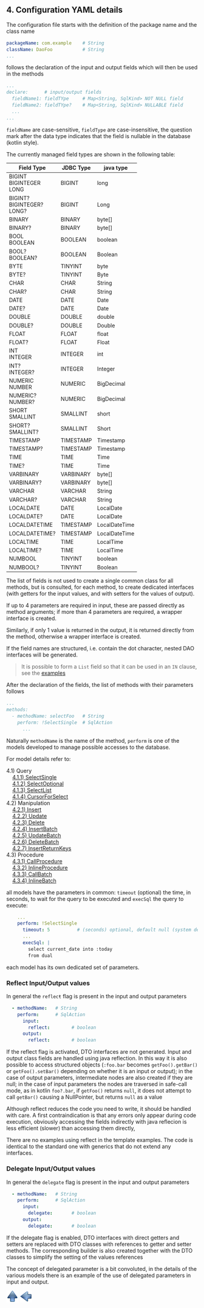 ## 4. Configuration YAML details

The configuration file starts with the definition of the package name and the class name

~~~yaml
packageName: com.example    # String
className: DaoFoo           # String
...
~~~

follows the declaration of the input and output fields which will then be used in the methods

~~~yaml
...
declare:      # input/output fields
  fieldName1: fieldTYpe     # Map<String, SqlKind> NOT NULL field
  fieldName2: fieldTYpe?    # Map<String, SqlKind> NULLABLE field
  ...
...
~~~

`fieldName` are case-sensitive, `fieldType` are case-insensitive, the question
mark after the data type indicates that the field is nullable in the database
(kotlin style).

The currently managed field types are shown in the following table:

| Field Type|JDBC Type|java type|
|-----------|---------|---------|
|BIGINT<br>BIGINTEGER<br>LONG    | BIGINT    | long       |
|BIGINT?<br>BIGINTEGER?<br>LONG? | BIGINT    | Long       |
|BINARY                          | BINARY    | byte[]     |
|BINARY?                         | BINARY    | byte[]     |
|BOOL<br>BOOLEAN                 | BOOLEAN   | boolean    |
|BOOL?<br>BOOLEAN?               | BOOLEAN   | Boolean    |
|BYTE                            |TINYINT    | byte       |
|BYTE?                           |TINYINT    | Byte       |
|CHAR                            | CHAR      | String     |
|CHAR?                           | CHAR      | String     |
|DATE                            | DATE      | Date       |
|DATE?                           | DATE      | Date       |
|DOUBLE                          | DOUBLE    | double     |
|DOUBLE?                         | DOUBLE    | Double     |
|FLOAT                           | FLOAT     | float      |
|FLOAT?                          | FLOAT     | Float      |
|INT<br>INTEGER                  | INTEGER   | int        |
|INT?<br>INTEGER?                | INTEGER   | Integer    |
|NUMERIC<br>NUMBER               | NUMERIC   | BigDecimal |
|NUMERIC?<br>NUMBER?             | NUMERIC   | BigDecimal |
|SHORT<br>SMALLINT               |SMALLINT   | short      |
|SHORT?<br>SMALLINT?             |SMALLINT   | Short      |
|TIMESTAMP                       | TIMESTAMP | Timestamp  |
|TIMESTAMP?                      | TIMESTAMP | Timestamp  |
|TIME                            | TIME      | Time       |
|TIME?                           | TIME      | Time       |
|VARBINARY                       | VARBINARY | byte[]     |
|VARBINARY?                      | VARBINARY | byte[]     |
|VARCHAR                         | VARCHAR   | String     |
|VARCHAR?                        | VARCHAR   | String     |
|LOCALDATE     | DATE      | LocalDate     |
|LOCALDATE?    | DATE      | LocalDate     |
|LOCALDATETIME | TIMESTAMP | LocalDateTime |
|LOCALDATETIME?| TIMESTAMP | LocalDateTime |
|LOCALTIME     | TIME      | LocalTime     |
|LOCALTIME?    | TIME      | LocalTime     |
|NUMBOOL       | TINYINT   | boolean       |
|NUMBOOL?      | TINYINT   | Boolean       |

The list of fields is not used to create a single common class for all methods, but is consulted, for each method, to create dedicated interfaces (with getters for the input values, and with setters for the values of output).

If up to 4 parameters are required in input, these are passed directly as method arguments; if more than 4 parameters are required, a wrapper interface is created.

Similarly, if only 1 value is returned in the output, it is returned directly from the method, otherwise a wrapper interface is created.

If the field names are structured, i.e. contain the dot character, nested DAO interfaces will be generated.

> It is possible to form a `List` field so that it can be used in an `IN` clause, see the [examples](listField.md)

After the declaration of the fields, the list of methods with their parameters follows

~~~yaml
...
methods:
  - methodName: selectFoo   # String
    perform: !SelectSingle  # SqlAction
      ...
~~~

Naturally `methodName` is the name of the method, `perform` is one of the models developed to manage possible accesses to the database.

For model details refer to:

4.1) Query<br/>
&nbsp;&nbsp;&nbsp;&nbsp;[4.1.1) SelectSingle](SelectSingle.md)<br/>
&nbsp;&nbsp;&nbsp;&nbsp;[4.1.2) SelectOptional](SelectOptional.md)<br/>
&nbsp;&nbsp;&nbsp;&nbsp;[4.1.3) SelectList](SelectList.md)<br/>
&nbsp;&nbsp;&nbsp;&nbsp;[4.1.4) CursorForSelect](CursorForSelect.md)<br/>
4.2) Manipulation<br/>
&nbsp;&nbsp;&nbsp;&nbsp;[4.2.1) Insert](insert.md)<br/>
&nbsp;&nbsp;&nbsp;&nbsp;[4.2.2) Update](update.md)<br/>
&nbsp;&nbsp;&nbsp;&nbsp;[4.2.3) Delete](delete.md)<br/>
&nbsp;&nbsp;&nbsp;&nbsp;[4.2.4) InsertBatch](insertBatch.md)<br/>
&nbsp;&nbsp;&nbsp;&nbsp;[4.2.5) UpdateBatch](updateBatch.md)<br/>
&nbsp;&nbsp;&nbsp;&nbsp;[4.2.6) DeleteBatch](deleteBatch.md)<br/>
&nbsp;&nbsp;&nbsp;&nbsp;[4.2.7) InsertReturnKeys](insertKey.md)<br/>
4.3) Procedure<br/>
&nbsp;&nbsp;&nbsp;&nbsp;[4.3.1) CallProcedure](callProc.md)<br/>
&nbsp;&nbsp;&nbsp;&nbsp;[4.3.2) InlineProcedure](inlineProc.md)<br/>
&nbsp;&nbsp;&nbsp;&nbsp;[4.3.3) CallBatch](callBatch.md)<br/>
&nbsp;&nbsp;&nbsp;&nbsp;[4.3.4) InlineBatch](inlineBatch.md)<br/>



all models have the parameters in common: `timeout` (optional) the time, in seconds, to wait for the query to be executed and `execSql` the query to execute:

~~~yaml
    ...
    perform: !SelectSingle
      timeout: 5          # (seconds) optional, default null (system default)
      ...
      execSql: |
        select current_date into :today
        from dual
~~~

each model has its own dedicated set of parameters.

### Reflect Input/Output values

In general the `reflecŧ` flag is present in the input and output parameters

~~~yaml
  - methodName:   # String
    perform:      # SqlAction
      input:
        reflect:        # boolean
      output:
        reflect:        # boolean
~~~

If the reflect flag is activated, DTO interfaces are not generated. Input and
output class fields are handled using java reflection.
In this way it is also possible to access structured objects (`:foo.bar` becomes
`getFoo().getBar()` or `getFoo().setBar()` depending on whether it is an input or
output); in the case of output parameters, intermediate nodes are also created
if they are null; in the case of input parameters the nodes are traversed in
safe-call mode, as in kotlin `foo?.bar`, if `getFoo()` returns `null`,
it does not attempt to call `getBar()` causing a NullPointer, but returns `null` as a value

Although reflect reduces the code you need to write, it should be handled with care.
A first contraindication is that any errors only appear during code execution,
obviously accessing the fields indirectly with java reflecion is less
efficient (slower) than accessing them directly,

There are no examples using reflect in the template examples.
The code is identical to the standard one with generics that do not extend any interfaces.

### Delegate Input/Output values

In general the `delegate` flag is present in the input and output parameters

~~~yaml
  - methodName:   # String
    perform:      # SqlAction
      input:
        delegate:       # boolean
      output:
        delegate:       # boolean
~~~

If the delegate flag is enabled, DTO interfaces with direct getters and setters are replaced with DTO classes with references to getter and setter methods. The corresponding builder is also created together with the DTO classes to simplify the setting of the values references

The concept of delegated parameter is a bit convoluted, in the details of the various models there is an example of the use of delegated parameters in input and output.

[![Up](go-up.png)](../README.md) [![Next](go-previous.png)](plugin.md)